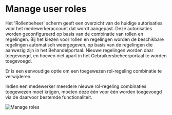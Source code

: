 # Manage user roles

Het 'Rollenbeheer' scherm geeft een overzicht van de huidige autorisaties voor het medewerkeraccount dat wordt aangepast. Deze autorisaties worden geconfigureerd op basis van de combinatie van rollen en regelingen.
Bij het kiezen voor rollen en regelingen worden de beschikbare regelingen automatisch weergegeven, op basis van de regelingen die aanwezig zijn in het Behandelportaal. Nieuwe regelingen worden daar toegevoegd, en hoeven niet apart in het Gebruikersbeheerportaal te worden toegevoegd.  

Er is een eenvoudige optie om een toegewezen rol-regeling combinatie te verwijderen.

Indien een medewerker meerdere nieuwe rol-regeling combinaties toegewezen moet krijgen, moeten deze één voor één worden toegevoegd via de daarvoor bestemde functionaliteit.  

![Manage roles](*/images/DUSI%20manage%20roles.png)
